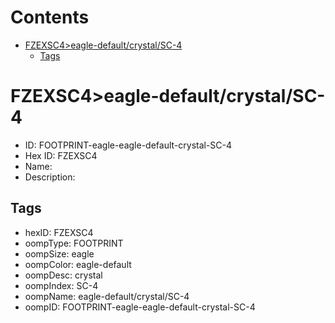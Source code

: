 



Contents
========

* [FZEXSC4>eagle-default/crystal/SC-4](#fzexsc4eagle-defaultcrystalsc-4)
	* [Tags](#tags)

# FZEXSC4>eagle-default/crystal/SC-4

- ID: FOOTPRINT-eagle-eagle-default-crystal-SC-4
- Hex ID: FZEXSC4
- Name: 
- Description: 

## Tags

- hexID: FZEXSC4
- oompType: FOOTPRINT
- oompSize: eagle
- oompColor: eagle-default
- oompDesc: crystal
- oompIndex: SC-4
- oompName: eagle-default/crystal/SC-4
- oompID: FOOTPRINT-eagle-eagle-default-crystal-SC-4
